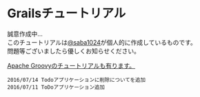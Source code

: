 # Grailsチュートリアル

誠意作成中...  
このチュートリアルは[@saba1024](https://twitter.com/saba1024)が個人的に作成しているものです。  
問題等ございましたら優しくお知らせください。  

[Apache Groovyのチュートリアルも有ります。](http://koji-k.github.io/groovy-tutorial/)


```
2016/07/14 Todoアプリケーションに削除についてを追加
2016/07/11 ToDoアプリケーション追加
```